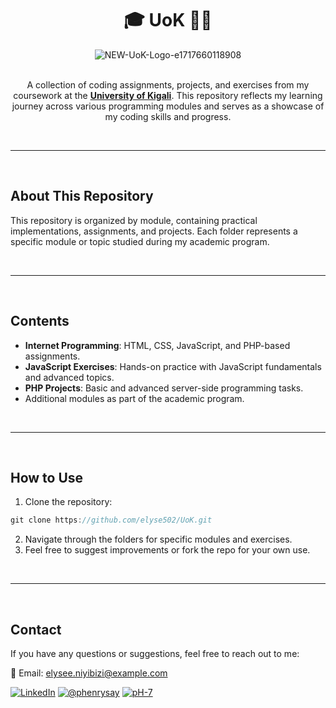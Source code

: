 <div align="center">

# 🎓 UoK 👨‍🎓

![NEW-UoK-Logo-e1717660118908](https://github.com/user-attachments/assets/e44d53e9-e2f1-41c2-a139-eb63ad6b1441)
<br /><br />

A collection of coding assignments, projects, and exercises from my coursework at the [**University of Kigali**](https://uok.ac.rw/). This repository reflects my learning journey across various programming modules and serves as a showcase of my coding skills and progress.

</div><br /><hr /><br />

## About This Repository
This repository is organized by module, containing practical implementations, assignments, and projects. Each folder represents a specific module or topic studied during my academic program.

<br /><hr /><br />

## Contents
* **Internet Programming**: HTML, CSS, JavaScript, and PHP-based assignments.
* **JavaScript Exercises**: Hands-on practice with JavaScript fundamentals and advanced topics.
* **PHP Projects**: Basic and advanced server-side programming tasks.
* Additional modules as part of the academic program.

<br /><hr /><br />

## How to Use
1. Clone the repository:
```groovy
git clone https://github.com/elyse502/UoK.git
```
2. Navigate through the folders for specific modules and exercises.
3. Feel free to suggest improvements or fork the repo for your own use.

<br /><hr /><br />

## Contact
If you have any questions or suggestions, feel free to reach out to me:

📧 Email: <elysee.niyibizi@example.com>

[![LinkedIn](https://img.shields.io/badge/LinkedIn-0077B5?style=for-the-badge&logo=linkedin&logoColor=white)](https://www.linkedin.com/in/niyibizi-elys%C3%A9e/) [![@phenrysay](https://img.shields.io/badge/Twitter-1DA1F2?style=for-the-badge&logo=twitter&logoColor=white)](https://twitter.com/Niyibizi_Elyse) [![pH-7](https://img.shields.io/badge/GitHub-100000?style=for-the-badge&logo=github&logoColor=white)](https://github.com/elyse502)

<br /><br />


